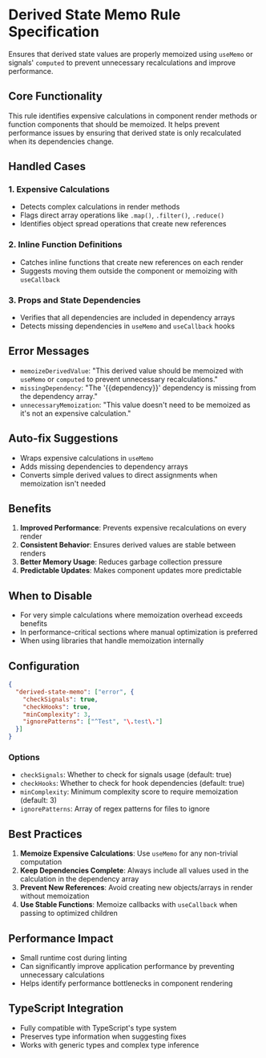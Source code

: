 # Derived State Memo Rule Specification

Ensures that derived state values are properly memoized using `useMemo` or signals' `computed` to prevent unnecessary recalculations and improve performance.

## Core Functionality

This rule identifies expensive calculations in component render methods or function components that should be memoized. It helps prevent performance issues by ensuring that derived state is only recalculated when its dependencies change.

## Handled Cases

### 1. Expensive Calculations

- Detects complex calculations in render methods
- Flags direct array operations like `.map()`, `.filter()`, `.reduce()`
- Identifies object spread operations that create new references

### 2. Inline Function Definitions

- Catches inline functions that create new references on each render
- Suggests moving them outside the component or memoizing with `useCallback`

### 3. Props and State Dependencies

- Verifies that all dependencies are included in dependency arrays
- Detects missing dependencies in `useMemo` and `useCallback` hooks

## Error Messages

- `memoizeDerivedValue`: "This derived value should be memoized with `useMemo` or `computed` to prevent unnecessary recalculations."
- `missingDependency`: "The '{{dependency}}' dependency is missing from the dependency array."
- `unnecessaryMemoization`: "This value doesn't need to be memoized as it's not an expensive calculation."

## Auto-fix Suggestions

- Wraps expensive calculations in `useMemo`
- Adds missing dependencies to dependency arrays
- Converts simple derived values to direct assignments when memoization isn't needed

## Benefits

1. **Improved Performance**: Prevents expensive recalculations on every render
2. **Consistent Behavior**: Ensures derived values are stable between renders
3. **Better Memory Usage**: Reduces garbage collection pressure
4. **Predictable Updates**: Makes component updates more predictable

## When to Disable

- For very simple calculations where memoization overhead exceeds benefits
- In performance-critical sections where manual optimization is preferred
- When using libraries that handle memoization internally

## Configuration

```json
{
  "derived-state-memo": ["error", {
    "checkSignals": true,
    "checkHooks": true,
    "minComplexity": 3,
    "ignorePatterns": ["^Test", "\.test\."]
  }]
}
```

### Options

- `checkSignals`: Whether to check for signals usage (default: true)
- `checkHooks`: Whether to check for hook dependencies (default: true)
- `minComplexity`: Minimum complexity score to require memoization (default: 3)
- `ignorePatterns`: Array of regex patterns for files to ignore

## Best Practices

1. **Memoize Expensive Calculations**: Use `useMemo` for any non-trivial computation
2. **Keep Dependencies Complete**: Always include all values used in the calculation in the dependency array
3. **Prevent New References**: Avoid creating new objects/arrays in render without memoization
4. **Use Stable Functions**: Memoize callbacks with `useCallback` when passing to optimized children

## Performance Impact

- Small runtime cost during linting
- Can significantly improve application performance by preventing unnecessary calculations
- Helps identify performance bottlenecks in component rendering

## TypeScript Integration

- Fully compatible with TypeScript's type system
- Preserves type information when suggesting fixes
- Works with generic types and complex type inference
